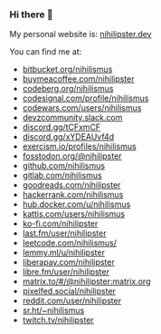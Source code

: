 ### Hi there 👋

<!--
**nihilismus/nihilismus** is a ✨ _special_ ✨ repository because its `README.md` (this file) appears on your GitHub profile.

Here are some ideas to get you started:

- 🔭 I’m currently working on ...
- 🌱 I’m currently learning ...
- 👯 I’m looking to collaborate on ...
- 🤔 I’m looking for help with ...
- 💬 Ask me about ...
- 📫 How to reach me: ...
- 😄 Pronouns: ...
- ⚡ Fun fact: ...
-->

My personal website is: [nihilipster.dev](https://nihilipster.dev)

You can find me at:

- [bitbucket.org/nihilismus](https://bitbucket.org/nihilismus)
- [buymeacoffee.com/nihilipster](https://buymeacoffee.com/nihilipster)
- [codeberg.org/nihilismus](https://codeberg.org/nihilismus)
- [codesignal.com/profile/nihilismus](https://app.codesignal.com/profile/nihilismus)
- [codewars.com/users/nihilismus](https://www.codewars.com/users/nihilismus)
- [devzcommunity.slack.com](https://devzcommunity.slack.com)
- [discord.gg/tCFxmCF](https://discord.gg/tCFxmCF)
- [discord.gg/xYDEAUvf4d](https://discord.gg/xYDEAUvf4d)
- [exercism.io/profiles/nihilismus](https://exercism.io/profiles/nihilismus)
- [fosstodon.org/@nihilipster](https://fosstodon.org/@nihilipster)
- [github.com/nihilismus](https://github.com/nihilismus)
- [gitlab.com/nihilismus](https://gitlab.com/nihilismus)
- [goodreads.com/nihilipster](https://goodreads.com/nihilipster)
- [hackerrank.com/nihilismus](https://www.hackerrank.com/nihilismus)
- [hub.docker.com/u/nihilismus](https://hub.docker.com/u/nihilismus)
- [kattis.com/users/nihilismus](https://open.kattis.com/users/nihilismus)
- [ko-fi.com/nihilipster](https://ko-fi.com/nihilipster)
- [last.fm/user/nihilipster](https://last.fm/user/nihilipster)
- [leetcode.com/nihilismus/](https://leetcode.com/nihilismus)
- [lemmy.ml/u/nihilipster](https://lemmy.ml/u/nihilipster)
- [liberapay.com/nihilipster](https://liberapay.com/nihilipster)
- [libre.fm/user/nihilipster](https://libre.fm/user/nihilipster)
- [matrix.to/#/@nihilipster:matrix.org](https://matrix.to/#/@nihilipster:matrix.org)
- [pixelfed.social/nihilipster](https://pixelfed.social/nihilipster)
- [reddit.com/user/nihilipster](https://reddit.com/user/nihilipster)
- [sr.ht/~nihilismus](https://sr.ht/~nihilismus)
- [twitch.tv/nihilipster](https://www.twitch.tv/nihilipster)
